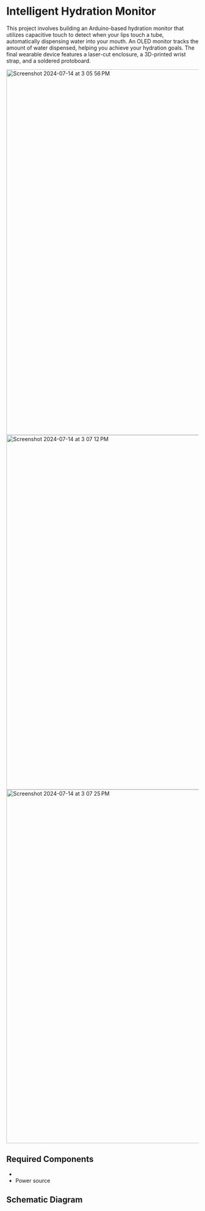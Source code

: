 # Intelligent Hydration Monitor

This project involves building an Arduino-based hydration monitor that utilizes capacitive touch to detect when your lips touch a tube, automatically dispensing water into your mouth. An OLED monitor tracks the amount of water dispensed, helping you achieve your hydration goals. The final wearable device features a laser-cut enclosure, a 3D-printed wrist strap, and a soldered protoboard. 

<img width="955" alt="Screenshot 2024-07-14 at 3 05 56 PM" src="https://github.com/user-attachments/assets/973a3fb8-6f5c-4758-b0e5-c34b83d12133">

<img width="926" alt="Screenshot 2024-07-14 at 3 07 12 PM" src="https://github.com/user-attachments/assets/8219f23b-1f68-461f-85c1-939ecdbe9b7f">

<img width="924" alt="Screenshot 2024-07-14 at 3 07 25 PM" src="https://github.com/user-attachments/assets/9a23fc80-c67e-403c-aee9-db1558f3dc56">

## Required Components
- 
- Power source
## Schematic Diagram

